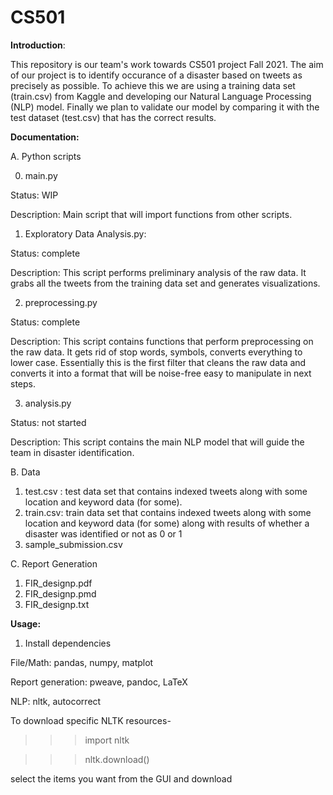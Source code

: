 # CS501

**Introduction**:

This repository is our team's work towards CS501 project Fall 2021.
The aim of our project is to identify occurance of a disaster based on tweets as precisely as possible. To achieve this we are using a training data set (train.csv) from Kaggle and developing our Natural Language Processing (NLP) model. Finally we plan to validate our model by comparing it with the test dataset (test.csv) that has the correct results.


**Documentation:**

A. Python scripts


0. main.py

Status: WIP

Description: Main script that will import functions from other scripts.


1. Exploratory Data Analysis.py: 

Status: complete

Description: This script performs preliminary analysis of the raw data. It grabs all the tweets from the training data set and generates visualizations. 


2. preprocessing.py

Status: complete

Description: This script contains functions that perform preprocessing on the raw data. It gets rid of stop words, symbols, converts everything to lower case. Essentially this is the first filter that cleans the raw data and converts it into a format that will be noise-free easy to manipulate in next steps.


3.  analysis.py

Status: not started

Description: This script contains the main NLP model that will guide the team in disaster identification. 


B. Data

1. test.csv : test data set that contains indexed tweets along with some location and keyword data (for some).
2. train.csv: train data set that contains indexed tweets along with some location and keyword data (for some) along with results of whether a disaster was identified or not as 0 or 1
3. sample_submission.csv

C. Report Generation
1. FIR_designp.pdf
2. FIR_designp.pmd
3. FIR_designp.txt



**Usage:**

1. Install dependencies

File/Math: pandas, numpy, matplot

Report generation: pweave, pandoc, LaTeX

NLP: nltk, autocorrect

To download specific NLTK resources-
>>>import nltk

>>>nltk.download()

select the items you want from the GUI and download
